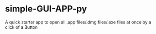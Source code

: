 # simple-GUI-APP-py
A quick starter app to open all .app files/.dmg files/.exe files at once by a click of a Button
